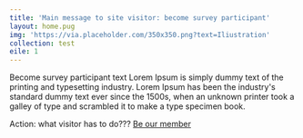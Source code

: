 ```yaml
---
title: 'Main message to site visitor: become survey participant'
layout: home.pug
img: 'https://via.placeholder.com/350x350.png?text=Iliustration'
collection: test
eile: 1
---
```

Become survey participant text Lorem Ipsum is simply dummy text of the printing and typesetting industry. Lorem Ipsum has been the industry's standard dummy text ever since the 1500s, when an unknown printer took a galley of type and scrambled it to make a type specimen book.

Action: what visitor has to do???
<a href="#" class="button">Be our member</a>
